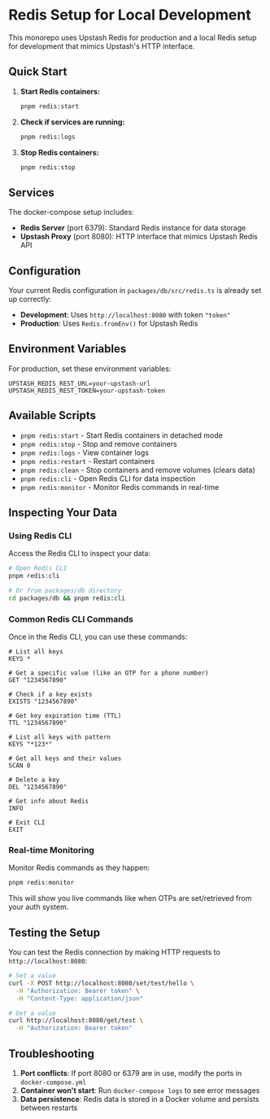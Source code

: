 # Redis Setup for Local Development

This monorepo uses Upstash Redis for production and a local Redis setup for development that mimics Upstash's HTTP interface.

## Quick Start

1. **Start Redis containers:**

   ```bash
   pnpm redis:start
   ```

2. **Check if services are running:**

   ```bash
   pnpm redis:logs
   ```

3. **Stop Redis containers:**
   ```bash
   pnpm redis:stop
   ```

## Services

The docker-compose setup includes:

- **Redis Server** (port 6379): Standard Redis instance for data storage
- **Upstash Proxy** (port 8080): HTTP interface that mimics Upstash Redis API

## Configuration

Your current Redis configuration in `packages/db/src/redis.ts` is already set up correctly:

- **Development**: Uses `http://localhost:8080` with token `"token"`
- **Production**: Uses `Redis.fromEnv()` for Upstash Redis

## Environment Variables

For production, set these environment variables:

```
UPSTASH_REDIS_REST_URL=your-upstash-url
UPSTASH_REDIS_REST_TOKEN=your-upstash-token
```

## Available Scripts

- `pnpm redis:start` - Start Redis containers in detached mode
- `pnpm redis:stop` - Stop and remove containers
- `pnpm redis:logs` - View container logs
- `pnpm redis:restart` - Restart containers
- `pnpm redis:clean` - Stop containers and remove volumes (clears data)
- `pnpm redis:cli` - Open Redis CLI for data inspection
- `pnpm redis:monitor` - Monitor Redis commands in real-time

## Inspecting Your Data

### Using Redis CLI

Access the Redis CLI to inspect your data:

```bash
# Open Redis CLI
pnpm redis:cli

# Or from packages/db directory
cd packages/db && pnpm redis:cli
```

### Common Redis CLI Commands

Once in the Redis CLI, you can use these commands:

```redis
# List all keys
KEYS *

# Get a specific value (like an OTP for a phone number)
GET "1234567890"

# Check if a key exists
EXISTS "1234567890"

# Get key expiration time (TTL)
TTL "1234567890"

# List all keys with pattern
KEYS "*123*"

# Get all keys and their values
SCAN 0

# Delete a key
DEL "1234567890"

# Get info about Redis
INFO

# Exit CLI
EXIT
```

### Real-time Monitoring

Monitor Redis commands as they happen:

```bash
pnpm redis:monitor
```

This will show you live commands like when OTPs are set/retrieved from your auth system.

## Testing the Setup

You can test the Redis connection by making HTTP requests to `http://localhost:8080`:

```bash
# Set a value
curl -X POST http://localhost:8080/set/test/hello \
  -H "Authorization: Bearer token" \
  -H "Content-Type: application/json"

# Get a value
curl http://localhost:8080/get/test \
  -H "Authorization: Bearer token"
```

## Troubleshooting

1. **Port conflicts**: If port 8080 or 6379 are in use, modify the ports in `docker-compose.yml`
2. **Container won't start**: Run `docker-compose logs` to see error messages
3. **Data persistence**: Redis data is stored in a Docker volume and persists between restarts
